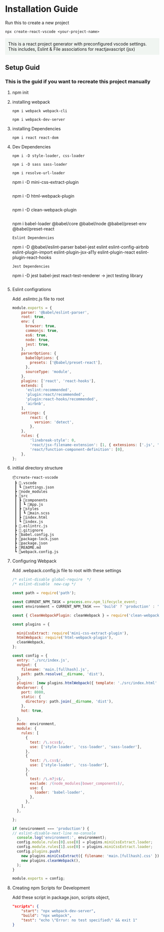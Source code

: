 # Installation Guide
Run this to create a new project
```
npx create-react-vscode <your-project-name>
```
<p style="background-color: #f0f5f1; padding:10px;">
This is a react project generator with preconfigured vscode settings. This includes, Eslint & File associations for reactjavascript (jsx)
  
</p>
 

## Setup Guid
### This is the guid if you want to recreate this project manually
1. npm init
2. installing webpack
	```
	npm i webpack webpack-cli
	```
	```
    npm i webpack-dev-server
	```
3. installing Dependencies
	```
	npm i react react-dom
	```
4. Dev Dependencies
    ```
	npm i -D style-loader, css-loader
	```

	```
	npm i -D sass sass-loader
	```
	```
	npm i resolve-url-loader
    ```
	npm i -D mini-css-extract-plugin
	```
    ```
	npm i -D html-webpack-plugin
	```
    ```
	npm i -D clean-webpack-plugin
	```
	```
	npm i babel-loader @babel/core @babel/node @babel/preset-env @babel/preset-react
	```
	Eslint Dependencies
	```
	npm i -D @babel/eslint-parser babel-jest eslint eslint-config-airbnb eslint-plugin-import eslint-plugin-jsx-a11y eslint-plugin-react eslint-plugin-react-hooks
	```
	Jest Dependencies
	```
	npm i -D jest babel-jest react-test-renderer -> ject testing library
	```
5. Eslint configrations

	Add .eslintrc.js file to root
	```javascript
	module.exports = {
  		parser: '@babel/eslint-parser',
 		root: true,
 		env: {
 		  browser: true,
 		  commonjs: true,
 		  es6: true,
 		  node: true,
 		  jest: true,
 		},
 		parserOptions: {
 		  babelOptions: {
 		    presets: ['@babel/preset-react'],
 		  },
 		  sourceType: 'module',
 		},
 		plugins: ['react', 'react-hooks'],
 		extends: [
 		  'eslint:recommended',
 		  'plugin:react/recommended',
 		  'plugin:react-hooks/recommended',
 		  'airbnb',
		],
		settings: {
			react: {
		      version: 'detect',
		    },
		},
		rules: {
			'linebreak-style': 0,
		    'react/jsx-filename-extension': [1, { extensions: ['.js', '.jsx'] }],
			'react/function-component-definition': [0],
		},
	};

	```

6. initlial directory structure

	```
	📦create-react-vscode
	 ┣ 📂.vscode
	 ┃ ┗ 📜settings.json
	 ┣ 📂node_modules
	 ┣ 📂src
	 ┃ ┣ 📂components
	 ┃ ┃ ┗ 📜App.js
	 ┃ ┣ 📂styles
	 ┃ ┃ ┗ 📜main.scss
	 ┃ ┣ 📜index.html
	 ┃ ┗ 📜index.js
	 ┣ 📜.eslintrc.js
	 ┣ 📜.gitignore
	 ┣ 📜babel.config.js
	 ┣ 📜package-lock.json
	 ┣ 📜package.json
	 ┣ 📜README.md
	 ┗ 📜webpack.config.js
	```

7. Configuring Webpack

	Add .webpack.config.js file to root with these settings

	```javascript
	/* eslint-disable global-require  */
	/* eslint-disable  new-cap */

	const path = require('path');

	const CURRENT_NPM_TASK = process.env.npm_lifecycle_event;
	const environment = CURRENT_NPM_TASK === 'build' ? 'production' : 'development';

	const { CleanWebpackPlugin: cleanWebpack } = require('clean-webpack-plugin');

	const plugins = {

	  miniCssExtract: require('mini-css-extract-plugin'),
	  htmlWebpack: require('html-webpack-plugin'),
	  cleanWebpack,
	};

	const config = {
	  entry: './src/index.js',
	  output: {
	    filename: 'main.[fullhash].js',
	    path: path.resolve(__dirname, 'dist'),
	  },
	  plugins: [new plugins.htmlWebpack({ template: './src/index.html' })],
	  devServer: {
	    port: 8080,
	    static: {
	      directory: path.join(__dirname, 'dist'),
	    },
	    hot: true,

	  },
	  mode: environment,
	  module: {
	    rules: [
	      {
	        test: /\.scss$/,
	        use: ['style-loader', 'css-loader', 'sass-loader'],
	      },
	      {
	        test: /\.css$/,
	        use: ['style-loader', 'css-loader'],
	      },
	      {
	        test: /\.m?js$/,
	        exclude: /(node_modules|bower_components)/,
	        use: {
	          loader: 'babel-loader',
	        },
	      },
	    ],
	  },

	};

	if (environment === 'production') {
	// eslint-disable-next-line no-console
	  console.log('environment:', environment);
	  config.module.rules[0].use[0] = plugins.miniCssExtract.loader;
	  config.module.rules[1].use[0] = plugins.miniCssExtract.loader;
	  config.plugins.push(
	    new plugins.miniCssExtract({ filename: 'main.[fullhash].css' }),
	    new plugins.cleanWebpack(),
	  );
	}

	module.exports = config;

	```
	

8. Creating npm Scripts for Development

	Add these script in package.json, scripts object,
	```json
	"scripts": {
    	"start": "npx webpack-dev-server",
    	"build": "npx webpack",
   	 	"test": "echo \"Error: no test specified\" && exit 1"
  	}
	```

		
